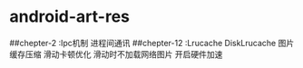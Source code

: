 # android-art-res
##chepter-2 :Ipc机制 进程间通讯
##chepter-12 :Lrucache DiskLrucache 图片缓存压缩 滑动卡顿优化 滑动时不加载网络图片 开启硬件加速
